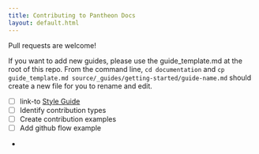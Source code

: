 ```yaml
---
title: Contributing to Pantheon Docs
layout: default.html
---
```


Pull requests are welcome!

If you want to add new guides, please use the guide_template.md at the root of this repo.
From the command line, `cd documentation` and `cp guide_template.md source/_guides/getting-started/guide-name.md` should create a new file for you to rename and edit. 

- [ ] link-to [Style Guide](https://docs.getpantheon.com/style-guide.html)
- [ ] Identify contribution types
- [ ] Create contribution examples
- [ ] Add github flow example
- 
